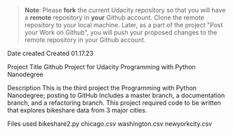 >**Note**: Please **fork** the current Udacity repository so that you will have a **remote** repository in **your** Github account. Clone the remote repository to your local machine. Later, as a part of the project "Post your Work on Github", you will push your proposed changes to the remote repository in your Github account.

Date created
Created 01.17.23

Project Title
Github Project for Udacity Programming with Python Nanodegree

Description
This is the third project the Programming with Python Nanodegree; posting to GitHub Includes a master branch, a documentation branch, and a refactoring branch.  This project required code to be written that explores bikeshare data from 3 major cities.

Files used
bikeshare2.py chicago.csv washington.csv newyorkcity.csv

